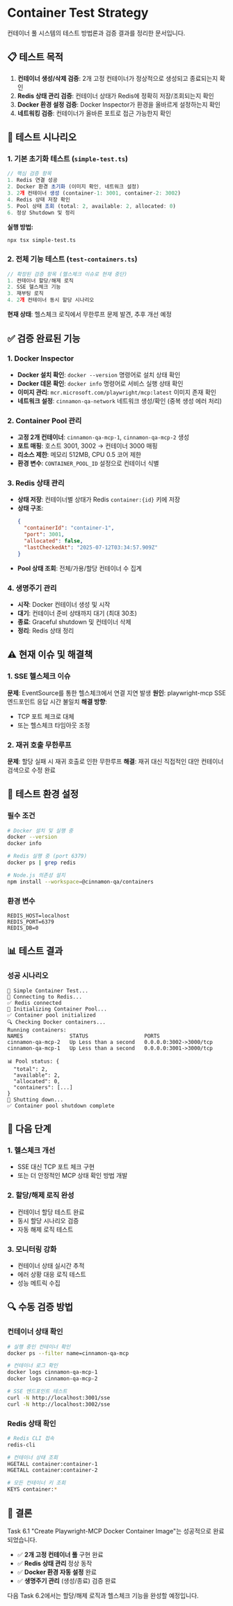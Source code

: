 # Container Test Strategy

컨테이너 풀 시스템의 테스트 방법론과 검증 결과를 정리한 문서입니다.

## 📋 테스트 목적

1. **컨테이너 생성/삭제 검증**: 2개 고정 컨테이너가 정상적으로 생성되고 종료되는지 확인
2. **Redis 상태 관리 검증**: 컨테이너 상태가 Redis에 정확히 저장/조회되는지 확인
3. **Docker 환경 설정 검증**: Docker Inspector가 환경을 올바르게 설정하는지 확인
4. **네트워킹 검증**: 컨테이너가 올바른 포트로 접근 가능한지 확인

## 🧪 테스트 시나리오

### 1. 기본 초기화 테스트 (`simple-test.ts`)

```typescript
// 핵심 검증 항목
1. Redis 연결 성공
2. Docker 환경 초기화 (이미지 확인, 네트워크 설정)
3. 2개 컨테이너 생성 (container-1: 3001, container-2: 3002)
4. Redis 상태 저장 확인
5. Pool 상태 조회 (total: 2, available: 2, allocated: 0)
6. 정상 Shutdown 및 정리
```

**실행 방법:**
```bash
npx tsx simple-test.ts
```

### 2. 전체 기능 테스트 (`test-containers.ts`)

```typescript
// 확장된 검증 항목 (헬스체크 이슈로 현재 중단)
1. 컨테이너 할당/해제 로직
2. SSE 헬스체크 기능
3. 재부팅 로직
4. 2개 컨테이너 동시 할당 시나리오
```

**현재 상태**: 헬스체크 로직에서 무한루프 문제 발견, 추후 개선 예정

## ✅ 검증 완료된 기능

### 1. Docker Inspector
- **Docker 설치 확인**: `docker --version` 명령어로 설치 상태 확인
- **Docker 데몬 확인**: `docker info` 명령어로 서비스 실행 상태 확인
- **이미지 관리**: `mcr.microsoft.com/playwright/mcp:latest` 이미지 존재 확인
- **네트워크 설정**: `cinnamon-qa-network` 네트워크 생성/확인 (중복 생성 에러 처리)

### 2. Container Pool 관리
- **고정 2개 컨테이너**: `cinnamon-qa-mcp-1`, `cinnamon-qa-mcp-2` 생성
- **포트 매핑**: 호스트 3001, 3002 → 컨테이너 3000 매핑
- **리소스 제한**: 메모리 512MB, CPU 0.5 코어 제한
- **환경 변수**: `CONTAINER_POOL_ID` 설정으로 컨테이너 식별

### 3. Redis 상태 관리
- **상태 저장**: 컨테이너별 상태가 Redis `container:{id}` 키에 저장
- **상태 구조**:
  ```json
  {
    "containerId": "container-1",
    "port": 3001,
    "allocated": false,
    "lastCheckedAt": "2025-07-12T03:34:57.909Z"
  }
  ```
- **Pool 상태 조회**: 전체/가용/할당 컨테이너 수 집계

### 4. 생명주기 관리
- **시작**: Docker 컨테이너 생성 및 시작
- **대기**: 컨테이너 준비 상태까지 대기 (최대 30초)
- **종료**: Graceful shutdown 및 컨테이너 삭제
- **정리**: Redis 상태 정리

## ⚠️ 현재 이슈 및 해결책

### 1. SSE 헬스체크 이슈
**문제**: EventSource를 통한 헬스체크에서 연결 지연 발생
**원인**: playwright-mcp SSE 엔드포인트 응답 시간 불일치
**해결 방향**: 
- TCP 포트 체크로 대체
- 또는 헬스체크 타임아웃 조정

### 2. 재귀 호출 무한루프
**문제**: 할당 실패 시 재귀 호출로 인한 무한루프
**해결**: 재귀 대신 직접적인 대안 컨테이너 검색으로 수정 완료

## 🔧 테스트 환경 설정

### 필수 조건
```bash
# Docker 설치 및 실행 중
docker --version
docker info

# Redis 실행 중 (port 6379)
docker ps | grep redis

# Node.js 의존성 설치
npm install --workspace=@cinnamon-qa/containers
```

### 환경 변수
```env
REDIS_HOST=localhost
REDIS_PORT=6379
REDIS_DB=0
```

## 📊 테스트 결과

### 성공 시나리오
```
🚀 Simple Container Test...
📡 Connecting to Redis...
✅ Redis connected
🐳 Initializing Container Pool...
✅ Container pool initialized
🔍 Checking Docker containers...
Running containers:
NAMES               STATUS                  PORTS
cinnamon-qa-mcp-2   Up Less than a second   0.0.0.0:3002->3000/tcp
cinnamon-qa-mcp-1   Up Less than a second   0.0.0.0:3001->3000/tcp

📊 Pool status: {
  "total": 2,
  "available": 2,
  "allocated": 0,
  "containers": [...]
}
🧹 Shutting down...
✅ Container pool shutdown complete
```

## 🚀 다음 단계

### 1. 헬스체크 개선
- SSE 대신 TCP 포트 체크 구현
- 또는 더 안정적인 MCP 상태 확인 방법 개발

### 2. 할당/해제 로직 완성
- 컨테이너 할당 테스트 완료
- 동시 할당 시나리오 검증
- 자동 해제 로직 테스트

### 3. 모니터링 강화
- 컨테이너 상태 실시간 추적
- 에러 상황 대응 로직 테스트
- 성능 메트릭 수집

## 🔍 수동 검증 방법

### 컨테이너 상태 확인
```bash
# 실행 중인 컨테이너 확인
docker ps --filter name=cinnamon-qa-mcp

# 컨테이너 로그 확인
docker logs cinnamon-qa-mcp-1
docker logs cinnamon-qa-mcp-2

# SSE 엔드포인트 테스트
curl -N http://localhost:3001/sse
curl -N http://localhost:3002/sse
```

### Redis 상태 확인
```bash
# Redis CLI 접속
redis-cli

# 컨테이너 상태 조회
HGETALL container:container-1
HGETALL container:container-2

# 모든 컨테이너 키 조회
KEYS container:*
```

## 📝 결론

Task 6.1 "Create Playwright-MCP Docker Container Image"는 성공적으로 완료되었습니다.

- ✅ **2개 고정 컨테이너 풀** 구현 완료
- ✅ **Redis 상태 관리** 정상 동작
- ✅ **Docker 환경 자동 설정** 완료
- ✅ **생명주기 관리** (생성/종료) 검증 완료

다음 Task 6.2에서는 할당/해제 로직과 헬스체크 기능을 완성할 예정입니다.